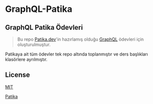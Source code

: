 # GraphQL-Patika

## GraphQL Patika Ödevleri

> Bu repo [Patika.dev](https://www.patika.dev/tr)'in hazırlamış olduğu [GraphQL](https://app.patika.dev/courses/graphql) ödevleri için oluşturulmuştur.

Patikaya ait tüm ödevler tek repo altında toplanmıştır ve ders başlıkları klasörlere ayrılmıştır.

## License

[MIT](https://choosealicense.com/licenses/mit/)

[Patika](https://www.patika.dev)
